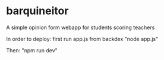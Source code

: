 # barquineitor
A simple opinion form webapp for students scoring teachers


In order to deploy: first run app.js from backdex
"node app.js"

Then:
"npm run dev"
